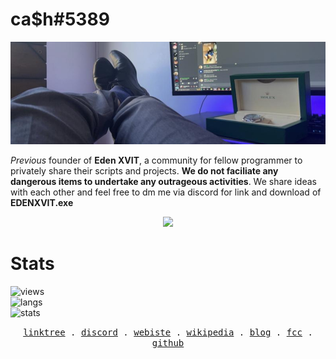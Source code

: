 # ca$h#5389

<p align="center">
  <a href="https://discord.gg/326mc9TdxU"><img src="banner.jpg" alt="cashbanner"></a>
</p>

*Previous* founder of __Eden XVIT__, a community for fellow programmer to privately share their scripts and projects. **We do not faciliate any dangerous items to undertake any outrageous activities**. We share ideas with each other and feel free to dm me via discord for link and download of __EDENXVIT.exe__

<p align="center">
  <a href="https://github.com/idkcash">
    <img src="https://discord.c99.nl/widget/theme-2/910157944274964562.png"/>
     </a>
</p>

# Stats
![views](https://komarev.com/ghpvc/?username=idkcash&color=lightgrey) <br>
![langs](https://github-readme-stats.vercel.app/api/top-langs/?username=idkcash&layout=compact&theme=radical) </br>
![stats](https://github-readme-stats.vercel.app/api?username=idkcash&show_icons=true&theme=radical)

<p align="center">
  <!-- Monospace Font -->
  <samp>
    <a href="https://linktr.ee/idkcash">linktree</a> .
    <a href="https://discord.gg/326mc9TdxU">discord</a> .
    <a href="https://cash.cf">webiste</a> .
    <a href="https://en.wikipedia.org/wiki/User:Cashhhineir">wikipedia</a> .
    <a href="https://cash.cf/">blog</a> .
    <a href="https://www.freecodecamp.org/cashheir">fcc</a> .
    <a href="https://gitlab.com/idkcash">github</a>
  </samp>
</p>
